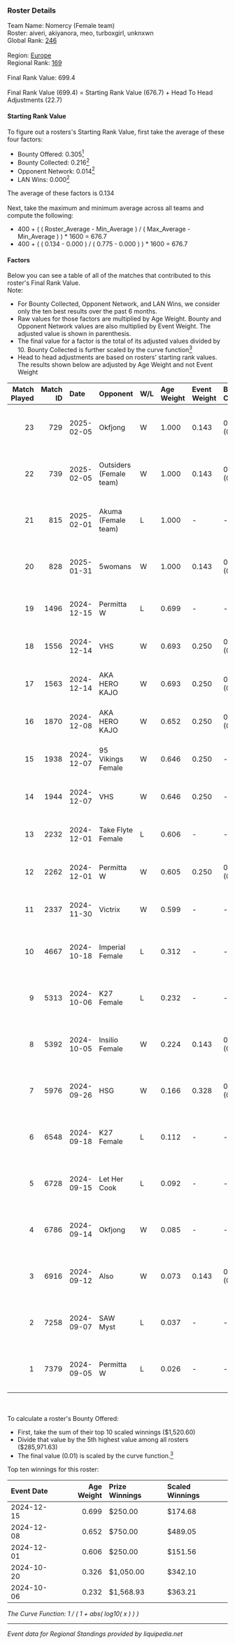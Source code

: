 ### Roster Details<br />
Team Name: Nomercy (Female team)<br />
Roster: aiveri, akiyanora, meo, turboxgirl, unknxwn<br />
Global Rank: [246](../../standings_global_2025_02_28.md)<br />
<br />
Region: [Europe]( ../../standings_europe_2025_02_28.md)<br />
Regional Rank: [169]( ../../standings_europe_2025_02_28.md)<br />
<br />
Final Rank Value:  699.4<br />
<br />
Final Rank Value (699.4) = Starting Rank Value (676.7) + Head To Head Adjustments (22.7)<br />

#### Starting Rank Value<br />
To figure out a rosters's Starting Rank Value, first take the average of these four factors:<br />
- Bounty Offered: 0.305[<sup>1</sup>](#table2)
- Bounty Collected: 0.216[<sup>2</sup>](#table1)
- Opponent Network: 0.014[<sup>2</sup>](#table1)
- LAN Wins: 0.000[<sup>2</sup>](#table1)

The average of these factors is 0.134<br />
<br />
Next, take the maximum and minimum average across all teams and compute the following:<br />
- 400 + ( ( Roster_Average - Min_Average ) / ( Max_Average - Min_Average ) ) * 1600 = 676.7
- 400 + ( ( 0.134 - 0.000 ) / ( 0.775 - 0.000 ) ) * 1600 = 676.7


#### Factors<br />
Below you can see a table of all of the matches that contributed to this roster's Final Rank Value.<br />
Note:<br />

- For Bounty Collected, Opponent Network, and LAN Wins, we consider only the ten best results over the past 6 months.
- Raw values for those factors are multiplied by Age Weight. Bounty and Opponent Network values are also multiplied by Event Weight. The adjusted value is shown in parenthesis.
- The final value for a factor is the total of its adjusted values divided by 10. Bounty Collected is further scaled by the curve function[<sup>3</sup>](#curveFunction)
- Head to head adjustments are based on rosters' starting rank values. The results shown below are adjusted by Age Weight and not Event Weight
<span id="table1"></span><br />


| Match Played | Match ID | Date       | Opponent                | W/L | Age Weight | Event Weight | Bounty Collected | Opponent Network | LAN Wins  | H2H Adj. | Roster                                      |
| -: | -: | :- | :- | :- | :- | :- | :- | :- | :- | -: | :- |
|           23 |      729 | 2025-02-05 | Okfjong                 | W   | 1.000      | 0.143        | 0.000 (0.000)    | 0.050 (0.007)    | 0 (0.000) |     5.33 | aiveri, akiyanora, meo, turboxgirl, unknxwn |
|           22 |      739 | 2025-02-05 | Outsiders (Female team) | W   | 1.000      | 0.143        | 0.000 (0.000)    | -                | 0 (0.000) |     4.74 | aiveri, akiyanora, meo, turboxgirl, unknxwn |
|           21 |      815 | 2025-02-01 | Akuma (Female team)     | L   | 1.000      | -            | -                | -                | -         |   -23.26 | aiveri, akiyanora, meo, turboxgirl, unknxwn |
|           20 |      828 | 2025-01-31 | 5womans                 | W   | 1.000      | 0.143        | 0.001 (0.000)    | 0.078 (0.011)    | 0 (0.000) |     8.41 | aiveri, akiyanora, meo, turboxgirl, unknxwn |
|           19 |     1496 | 2024-12-15 | Permitta W              | L   | 0.699      | -            | -                | -                | -         |   -12.74 | akiyanora, ayaka, Ellie, meo, unknxwn       |
|           18 |     1556 | 2024-12-14 | VHS                     | W   | 0.693      | 0.250        | 0.000 (0.000)    | 0.034 (0.006)    | 0 (0.000) |     5.67 | akiyanora, ayaka, Ellie, meo, unknxwn       |
|           17 |     1563 | 2024-12-14 | AKA HERO KAJO           | W   | 0.693      | 0.250        | 0.005 (0.001)    | 0.219 (0.038)    | 0 (0.000) |    12.85 | akiyanora, ayaka, Ellie, meo, unknxwn       |
|           16 |     1870 | 2024-12-08 | AKA HERO KAJO           | W   | 0.652      | 0.250        | 0.005 (0.001)    | 0.219 (0.036)    | 0 (0.000) |    12.81 | akiyanora, ayaka, Ellie, meo, unknxwn       |
|           15 |     1938 | 2024-12-07 | 95 Vikings Female       | W   | 0.646      | 0.250        | -                | 0.032 (0.005)    | 0 (0.000) |     3.60 | akiyanora, ayaka, Ellie, meo, unknxwn       |
|           14 |     1944 | 2024-12-07 | VHS                     | W   | 0.646      | 0.250        | -                | 0.039 (0.006)    | 0 (0.000) |     3.50 | akiyanora, ayaka, Ellie, meo, unknxwn       |
|           13 |     2232 | 2024-12-01 | Take Flyte Female       | L   | 0.606      | -            | -                | -                | -         |    -8.16 | akiyanora, ayaka, Ellie, meo, unknxwn       |
|           12 |     2262 | 2024-12-01 | Permitta W              | W   | 0.605      | 0.250        | 0.003 (0.000)    | 0.185 (0.028)    | 0 (0.000) |     8.48 | akiyanora, ayaka, Ellie, meo, unknxwn       |
|           11 |     2337 | 2024-11-30 | Victrix                 | W   | 0.599      | -            | -                | -                | 0 (0.000) |     3.30 | akiyanora, ayaka, Ellie, meo, unknxwn       |
|           10 |     4667 | 2024-10-18 | Imperial Female         | L   | 0.312      | -            | -                | -                | -         |    -0.82 | akiyanora, amore, meo, Miley, unknxwn       |
|            9 |     5313 | 2024-10-06 | K27 Female              | L   | 0.232      | -            | -                | -                | -         |    -3.27 | akiyanora, amore, meo, unknxwn, Yokusha     |
|            8 |     5392 | 2024-10-05 | Insilio Female          | W   | 0.224      | 0.143        | 0.000 (0.000)    | -                | -         |     2.75 | akiyanora, amore, meo, unknxwn, Yokusha     |
|            7 |     5976 | 2024-09-26 | HSG                     | W   | 0.166      | 0.328        | 0.002 (0.000)    | 0.053 (0.003)    | -         |     2.46 | akiyanora, amore, meo, Miley, unknxwn       |
|            6 |     6548 | 2024-09-18 | K27 Female              | L   | 0.112      | -            | -                | -                | -         |    -1.58 | akiyanora, amore, meo, Miley, unknxwn       |
|            5 |     6728 | 2024-09-15 | Let Her Cook            | L   | 0.092      | -            | -                | -                | -         |    -1.54 | akiyanora, ayaka, meo, Miley, unknxwn       |
|            4 |     6786 | 2024-09-14 | Okfjong                 | W   | 0.085      | -            | -                | -                | -         |     0.47 | akiyanora, ayaka, meo, Miley, unknxwn       |
|            3 |     6916 | 2024-09-12 | Also                    | W   | 0.073      | 0.143        | 0.003 (0.000)    | 0.211 (0.002)    | -         |     1.04 | akiyanora, amore, meo, unknxwn, Yokusha     |
|            2 |     7258 | 2024-09-07 | SAW Myst                | L   | 0.037      | -            | -                | -                | -         |    -0.88 | akiyanora, amore, ayaka, meo, unknxwn       |
|            1 |     7379 | 2024-09-05 | Permitta W              | L   | 0.026      | -            | -                | -                | -         |    -0.42 | akiyanora, amore, meo, Miley, unknxwn       |

<br />
<span id="table2"></span><br />
To calculate a roster's Bounty Offered:<br />

- First, take the sum of their top 10 scaled winnings ($1,520.60)
- Divide that value by the 5th highest value among all rosters ($285,971.63)
- The final value (0.01) is scaled by the curve function.[<sup>3</sup>](#curveFunction)

Top ten winnings for this roster:<br />

| Event Date | Age Weight | Prize Winnings | Scaled Winnings |
| :- | -: | :- | :- |
| 2024-12-15 |      0.699 | $250.00        | $174.68         |
| 2024-12-08 |      0.652 | $750.00        | $489.05         |
| 2024-12-01 |      0.606 | $250.00        | $151.56         |
| 2024-10-20 |      0.326 | $1,050.00      | $342.10         |
| 2024-10-06 |      0.232 | $1,568.93      | $363.21         |


<span id="curveFunction"></span>_The Curve Function: 1 / ( 1 + abs( log10( x ) ) )_<br />

---
_Event data for Regional Standings provided by liquipedia.net_<br />
